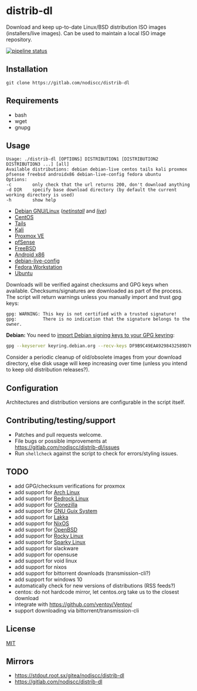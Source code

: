 # distrib-dl

Download and keep up-to-date Linux/BSD distribution ISO images (installers/live images). Can be used to maintain a local ISO image repository.

[![pipeline status](https://gitlab.com/nodiscc/distrib-dl/badges/master/pipeline.svg)](https://gitlab.com/nodiscc/distrib-dl/commits/master)

## Installation

`git clone https://gitlab.com/nodiscc/distrib-dl`

## Requirements

 * bash
 * wget
 * gnupg

## Usage

```
Usage: ./distrib-dl [OPTIONS] DISTRIBUTION1 [DISTRIBUTION2 DISTRIBUTION3 ...] [all]
Available distributions: debian debian-live centos tails kali proxmox pfsense freebsd androidx86 debian-live-config fedora ubuntu
Options:
-c        only check that the url returns 200, don't download anything
-d DIR    specify base download directory (by default the current working directory is used)
-h        show help
```

* [Debian GNU/Linux](https://www.debian.org/) (_[netinstall](https://www.debian.org/distrib/netinst)_ and _[live](https://www.debian.org/CD/live/)_)
* [CentOS](https://www.centos.org/)
* [Tails](https://tails.boum.org/)
* [Kali](https://www.kali.org/)
* [Proxmox VE](https://pve.proxmox.com/wiki/Main_Page)
* [pfSense](https://www.pfsense.org/download/)
* [FreeBSD](https://www.freebsd.org/)
* [Android x86](https://www.android-x86.org/)
* [debian-live-config](https://debian-live-config.readthedocs.io/)
* [Fedora Workstation](https://getfedora.org/en/workstation/)
* [Ubuntu](https://ubuntu.com/)

Downloads will be verified against checksums and GPG keys when available. Checksums/signatures are downloaded as part of the process. The script will return warnings unless you manually import and trust gpg keys:

```
gpg: WARNING: This key is not certified with a trusted signature!
gpg:          There is no indication that the signature belongs to the owner.
```

**Debian:** You need to [import Debian signing keys to your GPG keyring](https://keyring.debian.org/):

```bash
gpg --keyserver keyring.debian.org --recv-keys DF9B9C49EAA9298432589D76DA87E80D6294BE9B
```

Consider a periodic cleanup of old/obsolete images from your download directory, else disk usage will keep increasing over time (unless you intend to keep old distribution releases?).


## Configuration

Architectures and distribution versions are configurable in the script itself.

## Contributing/testing/support

 * Patches and pull requests welcome.
 * File bugs or possible improvements at https://gitlab.com/nodiscc/distrib-dl/issues
 * Run `shellcheck` against the script to check for errors/styling issues.

## TODO

* add GPG/checksum verifications for proxmox
* add support for [Arch Linux](https://en.wikipedia.org/wiki/Arch_Linux)
* add support for [Bedrock Linux](https://bedrocklinux.org/)
* add support for [Clonezilla](https://en.wikipedia.org/wiki/Clonezilla)
* add support for [GNU Guix System](https://en.wikipedia.org/wiki/GNU_Guix_System)
* add support for [Lakka](https://www.lakka.tv/)
* add support for [NixOS](https://en.wikipedia.org/wiki/NixOS)
* add support for [OpenBSD](https://en.wikipedia.org/wiki/OpenBSD)
* add support for [Rocky Linux](https://en.wikipedia.org/wiki/Rocky_Linux)
* add support for [Sparky Linux](https://en.wikipedia.org/wiki/SparkyLinux)
* add support for slackware
* add support for opensuse
* add support for void linux
* add support for nixos
* add support for bittorrent downloads (transmission-cli?)
* add support for windows 10
* automatically check for new versions of distributions (RSS feeds?)
* centos: do not hardcode mirror, let centos.org take us to the closest download
* integrate with https://github.com/ventoy/Ventoy/
* support downloading via bittorrent/transmission-cli

## License

[MIT](https://opensource.org/licenses/MIT)

## Mirrors

- https://stdout.root.sx/gitea/nodiscc/distrib-dl
- https://gitlab.com/nodiscc/distrib-dl
